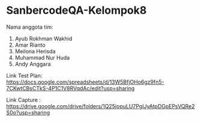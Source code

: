 # SanbercodeQA-Kelompok8

Nama anggota tim:
1. Ayub Rokhman Wakhid
2. Amar Rianto
3. Meilona Herisda
4. Muhammad Nur Huda
5. Andy Anggara

Link Test Plan: https://docs.google.com/spreadsheets/d/13W5BfjOHo6gz9fn5-7CKwtCBsCTkS-4P1C1V8RVqdAc/edit?usp=sharing

Link Capture : https://drive.google.com/drive/folders/1Q25jopuLU7PgIJyAtpDGpEPsVQRe2S0o?usp=sharing
